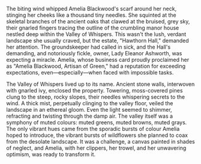 The biting wind whipped Amelia Blackwood's scarf around her neck, stinging her cheeks like a thousand tiny needles.  She squinted at the skeletal branches of the ancient oaks that clawed at the bruised, grey sky, their gnarled fingers tracing the outline of the crumbling manor house nestled deep within the Valley of Whispers.  This wasn't the lush, verdant landscape she usually craved, but the estate, "Hawthorn Hall," demanded her attention.  The groundskeeper had called in sick, and the Hall's demanding, and notoriously fickle, owner, Lady Eleanor Ashworth, was expecting a miracle.  Amelia, whose business card proudly proclaimed her as "Amelia Blackwood, Artisan of Green,"  had a reputation for exceeding expectations, even—especially—when faced with impossible tasks.

The Valley of Whispers lived up to its name.  Ancient stone walls, interwoven with gnarled ivy, enclosed the property.  Towering, moss-covered pines clung to the steep, rocky slopes, their needles whispering secrets to the wind.  A thick mist, perpetually clinging to the valley floor, veiled the landscape in an ethereal gloom.  Even the light seemed to shimmer, refracting and twisting through the damp air.  The valley itself was a symphony of muted colours: muted greens, muted browns, muted grays.  The only vibrant hues came from the sporadic bursts of colour Amelia hoped to introduce, the vibrant bursts of wildflowers she planned to coax from the desolate landscape.  It was a challenge, a canvas painted in shades of neglect, and Amelia, with her clippers, her trowel, and her unwavering optimism, was ready to transform it.
